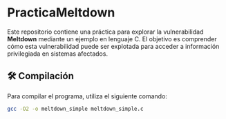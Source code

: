 # PracticaMeltdown

Este repositorio contiene una práctica para explorar la vulnerabilidad **Meltdown** mediante un ejemplo en lenguaje C. El objetivo es comprender cómo esta vulnerabilidad puede ser explotada para acceder a información privilegiada en sistemas afectados.

## 🛠️ Compilación

Para compilar el programa, utiliza el siguiente comando:

```bash
gcc -O2 -o meltdown_simple meltdown_simple.c
